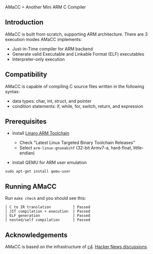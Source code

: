 AMaCC = Another Mini ARM C Compiler

Introduction
------------
AMaCC is built from scratch, supporting ARM architecture.
There are 3 execution modes AMaCC implements:
* Just-in-Time compiler for ARM backend
* Generate valid Executable and Linkable Format (ELF) executables
* Interpreter-only execution

Compatibility
-------------
AMaCC is capable of compiling C source files written in the following
syntax:
* data types: char, int, struct, and pointer
* condition statements: if, while, for, switch, return, and expression

Prerequisites
-------------
* Install [Linaro ARM Toolchain](http://www.linaro.org/downloads/)
    - Check "Latest Linux Targeted Binary Toolchain Releases"
    - Select `arm-linux-gnueabihf` (32-bit Armv7-a, hard-float, little-endian)

* Install QEMU for ARM user emulation
```
sudo apt-get install qemu-user
```

Running AMaCC
-------------
Run `make check` and you should see this:
```
[ C to IR translation          ] Passed
[ JIT compilation + execution  ] Passed
[ ELF generation               ] Passed
[ nested/self compilation      ] Passed
```

Acknowledgements
----------------
AMaCC is based on the infrastructure of [c4](https://github.com/rswier/c4).
[Hacker News discussions](https://news.ycombinator.com/item?id=11411124).
